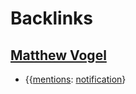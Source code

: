 
# Backlinks
## [Matthew Vogel](<Matthew Vogel.md>)
- {{[mentions](<mentions.md>): [notification](<notification.md>)}

